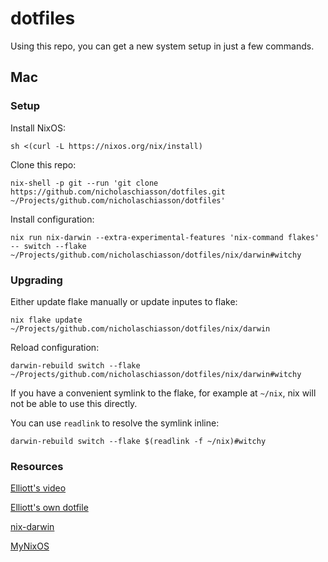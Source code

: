# dotfiles

Using this repo, you can get a new system setup in just a few commands.

## Mac

### Setup

Install NixOS:

```shell
sh <(curl -L https://nixos.org/nix/install)
```

Clone this repo:

```shell
nix-shell -p git --run 'git clone https://github.com/nicholaschiasson/dotfiles.git ~/Projects/github.com/nicholaschiasson/dotfiles'
```

Install configuration:

```shell
nix run nix-darwin --extra-experimental-features 'nix-command flakes' -- switch --flake ~/Projects/github.com/nicholaschiasson/dotfiles/nix/darwin#witchy
```

### Upgrading

Either update flake manually or update inputes to flake:

```shell
nix flake update ~/Projects/github.com/nicholaschiasson/dotfiles/nix/darwin
```

Reload configuration:

```shell
darwin-rebuild switch --flake ~/Projects/github.com/nicholaschiasson/dotfiles/nix/darwin#witchy
```

If you have a convenient symlink to the flake, for example at `~/nix`, nix will not be able to use this directly.

You can use `readlink` to resolve the symlink inline:

```shell
darwin-rebuild switch --flake $(readlink -f ~/nix)#witchy
```

### Resources

[Elliott's video](https://www.youtube.com/watch?v=Z8BL8mdzWHI)

[Elliott's own dotfile](https://github.com/elliottminns/dotfiles)

[nix-darwin](https://github.com/LnL7/nix-darwin)

[MyNixOS](https://mynixos.com/)
